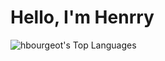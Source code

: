 # Hello, I'm Henrry

![hbourgeot's Top Languages](https://github-readme-stats.vercel.app/api/top-langs/?username=hbourgeot&theme=transparent&show_icons=true&layout=donut&hide=css)
